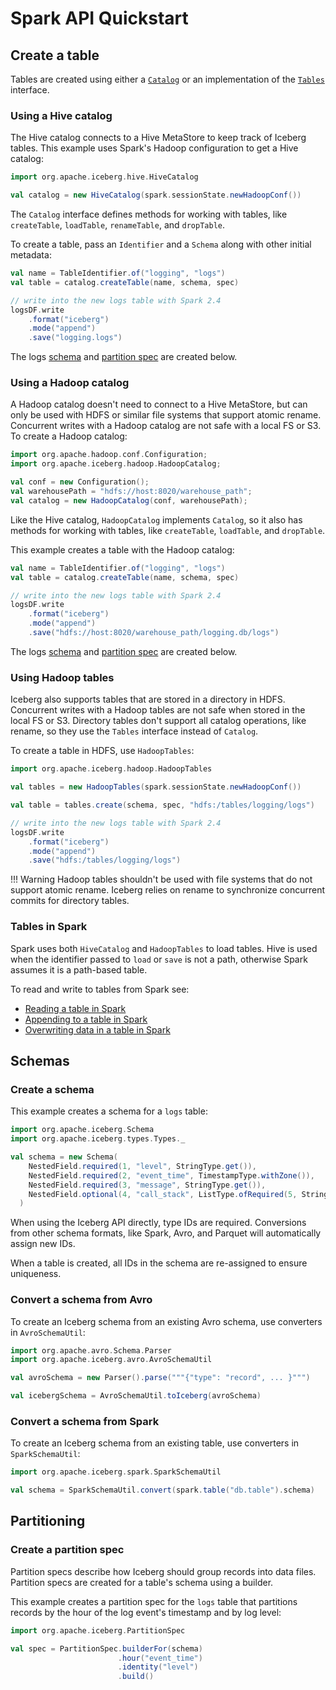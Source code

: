 <!--
 - Licensed to the Apache Software Foundation (ASF) under one or more
 - contributor license agreements.  See the NOTICE file distributed with
 - this work for additional information regarding copyright ownership.
 - The ASF licenses this file to You under the Apache License, Version 2.0
 - (the "License"); you may not use this file except in compliance with
 - the License.  You may obtain a copy of the License at
 -
 -   http://www.apache.org/licenses/LICENSE-2.0
 -
 - Unless required by applicable law or agreed to in writing, software
 - distributed under the License is distributed on an "AS IS" BASIS,
 - WITHOUT WARRANTIES OR CONDITIONS OF ANY KIND, either express or implied.
 - See the License for the specific language governing permissions and
 - limitations under the License.
 -->

# Spark API Quickstart

## Create a table

Tables are created using either a [`Catalog`](/javadoc/master/index.html?org/apache/iceberg/catalog/Catalog.html) or an implementation of the [`Tables`](/javadoc/master/index.html?org/apache/iceberg/Tables.html) interface.

### Using a Hive catalog

The Hive catalog connects to a Hive MetaStore to keep track of Iceberg tables. This example uses Spark's Hadoop configuration to get a Hive catalog:

```scala
import org.apache.iceberg.hive.HiveCatalog

val catalog = new HiveCatalog(spark.sessionState.newHadoopConf())
```

The `Catalog` interface defines methods for working with tables, like `createTable`, `loadTable`, `renameTable`, and `dropTable`.

To create a table, pass an `Identifier` and a `Schema` along with other initial metadata:

```scala
val name = TableIdentifier.of("logging", "logs")
val table = catalog.createTable(name, schema, spec)

// write into the new logs table with Spark 2.4
logsDF.write
    .format("iceberg")
    .mode("append")
    .save("logging.logs")
```

The logs [schema](#create-a-schema) and [partition spec](#create-a-partition-spec) are created below.

### Using a Hadoop catalog

A Hadoop catalog doesn't need to connect to a Hive MetaStore, but can only be used with HDFS or similar file systems that support atomic rename. Concurrent writes with a Hadoop catalog are not safe with a local FS or S3. To create a Hadoop catalog:

```scala
import org.apache.hadoop.conf.Configuration;
import org.apache.iceberg.hadoop.HadoopCatalog;

val conf = new Configuration();
val warehousePath = "hdfs://host:8020/warehouse_path";
val catalog = new HadoopCatalog(conf, warehousePath);
```

Like the Hive catalog, `HadoopCatalog` implements `Catalog`, so it also has methods for working with tables, like `createTable`, `loadTable`, and `dropTable`.
                                                                                       
This example creates a table with the Hadoop catalog:

```scala
val name = TableIdentifier.of("logging", "logs")
val table = catalog.createTable(name, schema, spec)

// write into the new logs table with Spark 2.4
logsDF.write
    .format("iceberg")
    .mode("append")
    .save("hdfs://host:8020/warehouse_path/logging.db/logs")
```

The logs [schema](#create-a-schema) and [partition spec](#create-a-partition-spec) are created below.

### Using Hadoop tables

Iceberg also supports tables that are stored in a directory in HDFS. Concurrent writes with a Hadoop tables are not safe when stored in the local FS or S3. Directory tables don't support all catalog operations, like rename, so they use the `Tables` interface instead of `Catalog`.

To create a table in HDFS, use `HadoopTables`:

```scala
import org.apache.iceberg.hadoop.HadoopTables

val tables = new HadoopTables(spark.sessionState.newHadoopConf())

val table = tables.create(schema, spec, "hdfs:/tables/logging/logs")

// write into the new logs table with Spark 2.4
logsDF.write
    .format("iceberg")
    .mode("append")
    .save("hdfs:/tables/logging/logs")
```

!!! Warning
    Hadoop tables shouldn't be used with file systems that do not support atomic rename. Iceberg relies on rename to synchronize concurrent commits for directory tables.

### Tables in Spark

Spark uses both `HiveCatalog` and `HadoopTables` to load tables. Hive is used when the identifier passed to `load` or `save` is not a path, otherwise Spark assumes it is a path-based table.

To read and write to tables from Spark see:

* [Reading a table in Spark](../spark#reading-an-iceberg-table)
* [Appending to a table in Spark](../spark#appending-data)
* [Overwriting data in a table in Spark](../spark#overwriting-data)


## Schemas

### Create a schema

This example creates a schema for a `logs` table:

```scala
import org.apache.iceberg.Schema
import org.apache.iceberg.types.Types._

val schema = new Schema(
    NestedField.required(1, "level", StringType.get()),
    NestedField.required(2, "event_time", TimestampType.withZone()),
    NestedField.required(3, "message", StringType.get()),
    NestedField.optional(4, "call_stack", ListType.ofRequired(5, StringType.get()))
  )
```

When using the Iceberg API directly, type IDs are required. Conversions from other schema formats, like Spark, Avro, and Parquet will automatically assign new IDs.

When a table is created, all IDs in the schema are re-assigned to ensure uniqueness.

### Convert a schema from Avro

To create an Iceberg schema from an existing Avro schema, use converters in `AvroSchemaUtil`:

```scala
import org.apache.avro.Schema.Parser
import org.apache.iceberg.avro.AvroSchemaUtil

val avroSchema = new Parser().parse("""{"type": "record", ... }""")

val icebergSchema = AvroSchemaUtil.toIceberg(avroSchema)
```

### Convert a schema from Spark

To create an Iceberg schema from an existing table, use converters in `SparkSchemaUtil`:

```scala
import org.apache.iceberg.spark.SparkSchemaUtil

val schema = SparkSchemaUtil.convert(spark.table("db.table").schema)
```


## Partitioning

### Create a partition spec

Partition specs describe how Iceberg should group records into data files. Partition specs are created for a table's schema using a builder.

This example creates a partition spec for the `logs` table that partitions records by the hour of the log event's timestamp and by log level:

```scala
import org.apache.iceberg.PartitionSpec

val spec = PartitionSpec.builderFor(schema)
                        .hour("event_time")
                        .identity("level")
                        .build()
```
